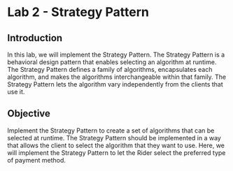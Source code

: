 # Lab 2 - Strategy Pattern

## Introduction

In this lab, we will implement the Strategy Pattern. The Strategy Pattern is a behavioral design pattern that enables selecting an algorithm at runtime. The Strategy Pattern defines a family of algorithms, encapsulates each algorithm, and makes the algorithms interchangeable within that family. The Strategy Pattern lets the algorithm vary independently from the clients that use it.

## Objective

Implement the Strategy Pattern to create a set of algorithms that can be selected at runtime. The Strategy Pattern should be implemented in a way that allows the client to select the algorithm that they want to use. Here, we will implement the Strategy Pattern to let the Rider select the preferred type of payment method.
